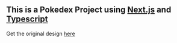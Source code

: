 ## This is a Pokedex Project using [Next.js](https://nextjs.org/) and [Typescript](https://www.typescriptlang.org/)

Get the original design [here](https://www.figma.com/community/file/979132880663340794)
